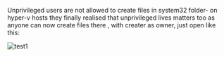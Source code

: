 Unprivileged users are not allowed to create files in system32 folder- on hyper-v hosts they finally realised that unprivileged lives matters too as anyone can now create files there , with creater as owner, just open like this:

![test1]()
